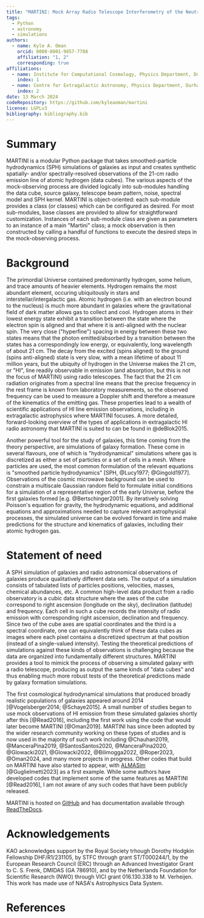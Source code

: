 ```yaml
---
title: "MARTINI: Mock Array Radio Telescope Interferometry of the Neutral ISM"
tags:
  - Python
  - astronomy
  - simulations
authors: 
  - name: Kyle A. Oman
    orcid: 0000-0001-9857-7788
    affiliation: "1, 2"
    corresponding: true
affiliations:
  - name: Institute for Computational Cosmology, Physics Department, Durham University
    index: 1
  - name: Centre for Extragalactic Astronomy, Physics Department, Durham University
    index: 2
date: 13 March 2024
codeRepository: https://github.com/kyleaoman/martini
license: LGPLv3
bibliography: bibliography.bib
---
```


# Summary

MARTINI is a modular Python package that takes smoothed-particle hydrodynamics (SPH) simulations of galaxies as input and creates synthetic spatially- and/or spectrally-resolved observations of the 21-cm radio emission line of atomic hydrogen (data cubes). The various aspects of the mock-observing process are divided logically into sub-modules handling the data cube, source galaxy, telescope beam pattern, noise, spectral model and SPH kernel. MARTINI is object-oriented: each sub-module provides a class (or classes) which can be configured as desired. For most sub-modules, base classes are provided to allow for straightforward customization. Instances of each sub-module class are given as parameters to an instance of a main "Martini" class; a mock observation is then constructed by calling a handful of functions to execute the desired steps in the mock-observing process.

# Background

The primordial Universe contained predominantly hydrogen, some helium, and trace amounts of heavier elements. Hydrogen remains the most abundant element, occuring ubiquitously in stars and interstellar/intergalactic gas. Atomic hydrogen (i.e. with an electron bound to the nucleus) is much more abundant in galaxies where the gravitational field of dark matter allows gas to collect and cool. Hydrogen atoms in their lowest energy state exhibit a transition between the state where the electron spin is aligned and that where it is anti-aligned with the nuclear spin. The very close ("hyperfine") spacing in energy between these two states means that the photon emitted/absorbed by a transition between the states has a correspondingly low energy, or equivalently, long wavelength of about 21 cm. The decay from the excited (spins aligned) to the ground (spins anti-aligned) state is very slow, with a mean lifetime of about 11 million years, but the ubiquity of hydrogen in the Universe makes the 21 cm, or "HI", line readily observable in emission (and absorption, but this is not the focus of MARTINI) using radio telescopes. The fact that the 21 cm radiation originates from a spectral line means that the precise frequency in the rest frame is known from laboratory measurements, so the observed frequency can be used to measure a Doppler shift and therefore a measure of the kinematics of the emitting gas. These properties lead to a wealth of scientific applications of HI line emission observations, including in extragalactic astrophysics where MARTINI focuses. A more detailed, forward-looking overview of the types of applications in extragalactic HI radio astronomy that MARTINI is suited to can be found in @deBlok2015.

Another powerful tool for the study of galaxies, this time coming from the theory perspective, are simulations of galaxy formation. These come in several flavours, one of which is "hydrodynamical" simulations where gas is discretized as either a set of particles or a set of cells in a mesh. Where particles are used, the most common formulation of the relevant equations is "smoothed particle hydrodynamics" [SPH, @Lucy1977; @Gingold1977]. Observations of the cosmic microwave background can be used to constrain a multiscale Gaussian random field to formulate initial conditions for a simulation of a representative region of the early Universe, before the first galaxies formed [e.g. @Bertschinger2001]. By iteratively solving Poisson's equation for gravity, the hydrodynamic equations, and additional equations and approximations needed to capture relevant astrophysical processes, the simulated universe can be evolved forward in time and make predictions for the structure and kinematics of galaxies, including their atomic hydrogen gas.

# Statement of need

A SPH simulation of galaxies and radio astronomical observations of galaxies produce qualitatively different data sets. The output of a simulation consists of tabulated lists of particles positions, velocities, masses, chemical abundances, etc. A common high-level data product from a radio observatory is a cubic data structure where the axes of the cube correspond to right ascension (longitude on the sky), declination (latitude) and frequency. Each cell in such a cube records the intensity of radio emission with corresponding right ascension, declination and frequency. Since two of the cube axes are spatial coordinates and the third is a spectral coordinate, one can equivalently think of these data cubes as images where each pixel contains a discretized spectrum at that position (instead of a single-valued intensity). Testing the theoretical predictions of simulations against these kinds of observations is challenging because the data are organized into fundamentally different structures. MARTINI provides a tool to mimick the process of observing a simulated galaxy with a radio telescope, producing as output the same kinds of "data cubes" and thus enabling much more robust tests of the theoretical predictions made by galaxy formation simulations.

The first cosmological hydrodynamical simulations that produced broadly realistic populations of galaxies appeared around 2014 [@Vogelsberger2014; @Schaye2015]. A small number of studies began to use mock observations of HI emission from these simulated galaxies shortly after this [@Read2016], including the first work using the code that would later become MARTINI [@Oman2019]. MARTINI has since been adopted by the wider research community working on these types of studies and is now used in the majority of such work including @Chauhan2019, @ManceraPina2019, @SantosSantos2020, @ManceraPina2020, @Glowacki2021, @Glowacki2022, @Bilimogga2022, @Roper2023, @Oman2024, and many more projects in progress. Other codes that build on MARTINI have also started to appear, with [ALMASim](https://github.com/MicheleDelliVeneri/ALMASim) [@Guglielmetti2023] as a first example. While some authors have developed codes that implement some of the same features as MARTINI [@Read2016], I am not aware of any such codes that have been publicly released.

MARTINI is hosted on [GitHub](https://github.com/kyleaoman/martini) and has documentation available through [ReadTheDocs](https://martini.readthedocs.io).

# Acknowledgements

KAO acknowledges support by the Royal Society trhough Dorothy Hodgkin Fellowship DHF/R1/231105, by STFC through grant ST/T000244/1, by the European Research Council (ERC) through an Advanced Investigator Grant to C. S. Frenk, DMIDAS (GA 786910), and by the Netherlands Foundation for Scientific Research (NWO) through VICI grant 016.130.338 to M. Verheijen. This work has made use of NASA's Astrophysics Data System.

# References
